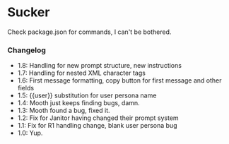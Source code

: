 # Sucker

Check package.json for commands, I can't be bothered.

### Changelog

- 1.8: Handling for new prompt structure, new instructions
- 1.7: Handling for nested XML character tags
- 1.6: First message formatting, copy button for first message and other fields
- 1.5: {{user}} substitution for user persona name
- 1.4: Mooth just keeps finding bugs, damn.
- 1.3: Mooth found a bug, fixed it.
- 1.2: Fix for Janitor having changed their prompt system
- 1.1: Fix for R1 handling change, blank user persona bug
- 1.0: Yup.
